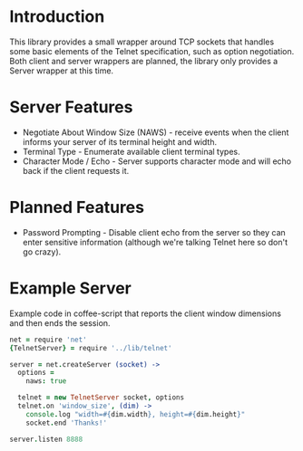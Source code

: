 Introduction
========

This library provides a small wrapper around TCP sockets that handles some basic elements of the Telnet specification, such as option negotiation. Both client and server wrappers are planned, the library only provides a Server wrapper at this time.

Server Features
========

* Negotiate About Window Size (NAWS) - receive events when the client informs your server of its terminal height and width.
* Terminal Type - Enumerate available client terminal types.
* Character Mode / Echo - Server supports character mode and will echo back if the client requests it.

Planned Features
========

* Password Prompting - Disable client echo from the server so they can enter sensitive information (although we're talking Telnet here so don't go crazy).

Example Server
========

Example code in coffee-script that reports the client window dimensions and then ends the session.

```coffeescript
net = require 'net'
{TelnetServer} = require '../lib/telnet'

server = net.createServer (socket) ->
  options =
    naws: true

  telnet = new TelnetServer socket, options
  telnet.on 'window_size', (dim) ->
    console.log "width=#{dim.width}, height=#{dim.height}"
    socket.end 'Thanks!'

server.listen 8888
```
